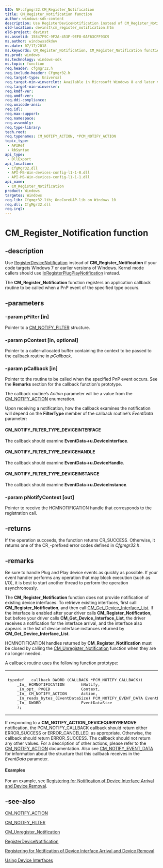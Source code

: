 ```yaml
---
UID: NF:cfgmgr32.CM_Register_Notification
title: CM_Register_Notification function
author: windows-sdk-content
description: Use RegisterDeviceNotification instead of CM_Register_Notification if your code targets Windows 7 or earlier versions of Windows. Kernel mode callers should use IoRegisterPlugPlayNotification instead.
old-location: devinst\cm_register_notification.htm
old-project: devinst
ms.assetid: 15847F9C-9F2A-453F-9EF8-0AF63CFF93C9
ms.author: windowssdkdev
ms.date: 07/17/2018
ms.keywords: CM_Register_Notification, CM_Register_Notification function [Device and Driver Installation], cfgmgr32/CM_Register_Notification, devinst.cm_register_notification
ms.prod: windows
ms.technology: windows-sdk
ms.topic: function
req.header: cfgmgr32.h
req.include-header: Cfgmgr32.h
req.target-type: Universal
req.target-min-winverclnt: Available in Microsoft Windows 8 and later versions of Windows.
req.target-min-winversvr: 
req.kmdf-ver: 
req.umdf-ver: 
req.ddi-compliance: 
req.unicode-ansi: 
req.idl: 
req.max-support: 
req.namespace: 
req.assembly: 
req.type-library: 
tech.root: 
req.typenames: CM_NOTIFY_ACTION, *PCM_NOTIFY_ACTION
topic_type:
 - APIRef
 - kbSyntax
api_type:
 - DllExport
api_location:
 - CfgMgr32.dll
 - API-MS-Win-devices-config-l1-1-0.dll
 - API-MS-Win-devices-config-l1-1-1.dll
api_name:
 - CM_Register_Notification
product: Windows
targetos: Windows
req.lib: Cfgmgr32.lib; OneCoreUAP.lib on Windows 10
req.dll: CfgMgr32.dll
req.irql: 
---
```


# CM_Register_Notification function


## -description


Use <a href="https://msdn.microsoft.com/82094d95-9af3-4222-9c5e-ce2df9bab5e3">RegisterDeviceNotification</a> instead of <b>CM_Register_Notification</b> if your code targets Windows 7 or earlier versions of Windows. Kernel mode callers should use <a href="https://msdn.microsoft.com/library/windows/hardware/ff549526">IoRegisterPlugPlayNotification</a> instead.

The <b>CM_Register_Notification</b> function registers an application callback routine to be called when a PnP event of the specified type occurs.


## -parameters




### -param pFilter [in]

Pointer to a <a href="https://msdn.microsoft.com/library/windows/hardware/mt299055">CM_NOTIFY_FILTER</a> structure.


### -param pContext [in, optional]

Pointer to a caller-allocated buffer containing the context to be passed to the callback routine in <i>pCallback</i>.


### -param pCallback [in]

Pointer to the routine to be called when the specified PnP event occurs. See the <b>Remarks</b> section for the callback function's prototype.

The callback routine’s <i>Action</i> parameter will be a value from the <a href="https://msdn.microsoft.com/library/windows/hardware/mt299054">CM_NOTIFY_ACTION</a> enumeration.

Upon receiving a notification, how the callback examines the notification will depend on the <b>FilterType</b> member of the callback routine's <i>EventData</i> parameter:





#### CM_NOTIFY_FILTER_TYPE_DEVICEINTERFACE

The callback should examine <b>EventData-&gt;u.DeviceInterface</b>.



#### CM_NOTIFY_FILTER_TYPE_DEVICEHANDLE

The callback should examine <b>EventData-&gt;u.DeviceHandle</b>.



#### CM_NOTIFY_FILTER_TYPE_DEVICEINSTANCE

The callback should examine <b>EventData-&gt;u.DeviceInstance</b>.


### -param pNotifyContext [out]

Pointer to receive the HCMNOTIFICATION handle that corresponds to the registration call.


## -returns



If the operation succeeds, the function returns CR_SUCCESS. Otherwise, it returns one of the CR_-prefixed error codes defined in <i>Cfgmgr32.h</i>.




## -remarks



Be sure to handle Plug and Play device events as quickly as possible.  If your event handler performs any operation that may block execution (such as I/O), it is best to start another thread to perform the operation asynchronously.

The <b>CM_Register_Notification</b> function does not provide notification of existing device interfaces.   To retrieve existing interfaces, first call <b>CM_Register_Notification</b>, and then call <a href="https://msdn.microsoft.com/library/windows/hardware/ff538463">CM_Get_Device_Interface_List</a>.   If the interface is enabled after your driver calls <b>CM_Register_Notification</b>, but before your driver calls <b>CM_Get_Device_Interface_List</b>, the driver receives a notification for the interface arrival, and the interface also appears in the list of device interface instances returned by <b>CM_Get_Device_Interface_List</b>.

HCMNOTIFICATION handles returned by <b>CM_Register_Notification</b> must be closed by calling the <a href="https://msdn.microsoft.com/library/windows/hardware/hh780228">CM_Unregister_Notification</a> function when they are no longer needed.

A callback routine uses the following function prototype:<div class="code"><span codelanguage=""><table>
<tr>
<th></th>
</tr>
<tr>
<td>
<pre>typedef __callback DWORD (CALLBACK *PCM_NOTIFY_CALLBACK)(
    _In_ HCMNOTIFICATION       hNotify,
    _In_opt_ PVOID             Context,
    _In_ CM_NOTIFY_ACTION      Action,
    _In_reads_bytes_(EventDataSize) PCM_NOTIFY_EVENT_DATA EventData,
    _In_ DWORD                 EventDataSize
    );</pre>
</td>
</tr>
</table></span></div>


If responding to a <b>CM_NOTIFY_ACTION_DEVICEQUERYREMOVE</b> notification, the PCM_NOTIFY_CALLBACK callback should return either ERROR_SUCCESS or ERROR_CANCELLED, as appropriate.  Otherwise, the callback should return ERROR_SUCCESS. The callback should not return any other values. For a description of other actions, please refer to the <a href="https://msdn.microsoft.com/library/windows/hardware/mt299054">CM_NOTIFY_ACTION</a> documentation.  Also see <a href="https://msdn.microsoft.com/61bd4ea3-9910-4feb-a330-3e0bcdac1ce2">CM_NOTIFY_EVENT_DATA</a> for information about the structure that this callback receives in the <i>EventData</i> parameter.


#### Examples

For an example, see 
     <a href="devinst.registering_for_notification_of_device_interface_arrival_and_device_removal">Registering for Notification of Device Interface Arrival and Device Removal</a>.

<div class="code"></div>



## -see-also




<a href="https://msdn.microsoft.com/library/windows/hardware/mt299054">CM_NOTIFY_ACTION</a>



<a href="https://msdn.microsoft.com/library/windows/hardware/mt299055">CM_NOTIFY_FILTER</a>



<a href="https://msdn.microsoft.com/library/windows/hardware/hh780228">CM_Unregister_Notification</a>



<a href="https://msdn.microsoft.com/82094d95-9af3-4222-9c5e-ce2df9bab5e3">RegisterDeviceNotification</a>



<a href="devinst.registering_for_notification_of_device_interface_arrival_and_device_removal">Registering for Notification of Device Interface Arrival and Device Removal</a>



<a href="https://docs.microsoft.com/en-us/windows-hardware/drivers/wdf/using-device-interfaces">Using Device Interfaces</a>
 

 

